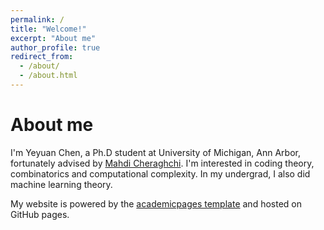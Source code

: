 ```yaml
---
permalink: /
title: "Welcome!"
excerpt: "About me"
author_profile: true
redirect_from: 
  - /about/
  - /about.html
---
```


# About me

I'm Yeyuan Chen, a Ph.D student at University of Michigan, Ann Arbor, fortunately advised by [Mahdi Cheraghchi](https://mahdi.ch/). I'm interested in coding theory, combinatorics and computational complexity. In my undergrad, I also did machine learning theory.



My website is powered by the [academicpages template](https://academicpages.github.io) and hosted on GitHub pages.

